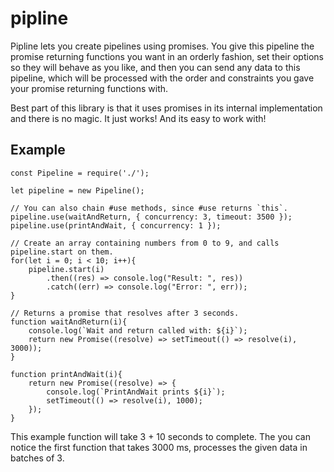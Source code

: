 # pipline
Pipline lets you create pipelines using promises. You give this pipeline the promise returning functions you want in an orderly fashion, set their options so they will behave as you like, and then you can send any data to this pipeline, which will be processed with the order and constraints you gave your promise returning functions with.

Best part of this library is that it uses promises in its internal implementation and there is no magic. It just works! And its easy to work with!

## Example
```
const Pipeline = require('./');

let pipeline = new Pipeline();

// You can also chain #use methods, since #use returns `this`.
pipeline.use(waitAndReturn, { concurrency: 3, timeout: 3500 });
pipeline.use(printAndWait, { concurrency: 1 });

// Create an array containing numbers from 0 to 9, and calls pipeline.start on them.
for(let i = 0; i < 10; i++){
	pipeline.start(i)
		.then((res) => console.log("Result: ", res))
		.catch((err) => console.log("Error: ", err));
}

// Returns a promise that resolves after 3 seconds.
function waitAndReturn(i){
	console.log(`Wait and return called with: ${i}`);
	return new Promise((resolve) => setTimeout(() => resolve(i), 3000));
}

function printAndWait(i){
	return new Promise((resolve) => {
		console.log(`PrintAndWait prints ${i}`);
		setTimeout(() => resolve(i), 1000);
	});	
}
```
This example function will take 3 + 10 seconds to complete. The you can notice the first function that takes 3000 ms, processes the given data in batches of 3. 

